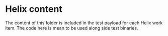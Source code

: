 # Helix content

The content of this folder is included in the test payload for each Helix work item. The code here is mean to be used along side test binaries.
